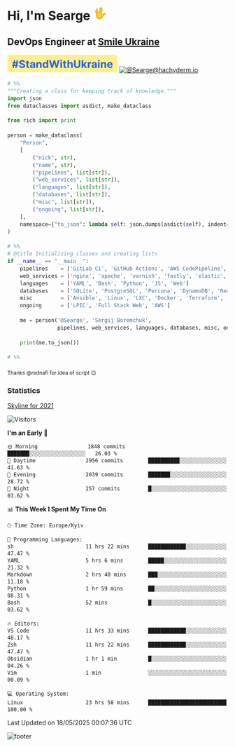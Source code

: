 # Hi, I'm Searge <img src="images/vulcan.webp" style="display: inline-block; margin: 0; height: 2rem" alt="Vulcan salute" />

## DevOps Engineer at [Smile Ukraine](https://smile-ukraine.com/en)

[![Stand With Ukraine](https://raw.githubusercontent.com/vshymanskyy/StandWithUkraine/main/badges/StandWithUkraine.svg)](https://stand-with-ukraine.pp.ua)
<a rel="me" href="https://hachyderm.io/@Searge">![@Searge@hachyderm.io](https://img.shields.io/badge/-@Searge-%232B90D9?logo=mastodon&logoColor=white)</a>

```python
# %%
"""Creating a class for keeping track of knowledge."""
import json
from dataclasses import asdict, make_dataclass

from rich import print

person = make_dataclass(
    "Person",
    [
        ("nick", str),
        ("name", str),
        ("pipelines", list[str]),
        ("web_services", list[str]),
        ("languages", list[str]),
        ("databases", list[str]),
        ("misc", list[str]),
        ("ongoing", list[str]),
    ],
    namespace={"to_json": lambda self: json.dumps(asdict(self), indent=4)},
)

# %%
# @title Initializing classes and creating lists
if __name__ == "__main__":
    pipelines    = ['GitLab Ci', 'GitHub Actions', 'AWS CodePipeline', 'Jenkins']
    web_services = ['nginx', 'apache', 'varnish', 'fastly', 'elastic', 'solr']
    languages    = ['YAML', 'Bash', 'Python', 'JS', 'Web']
    databases    = ['SQLite', 'PostgreSQL', 'Percona', 'DynamoDB', 'Redis']
    misc         = ['Ansible', 'Linux', 'LXC', 'Docker', 'Terraform', 'AWS']
    ongoing      = ['LPIC', 'Full Stack Web', 'AWS']

    me = person('@Searge', 'Sergij Boremchuk',
                pipelines, web_services, languages, databases, misc, ongoing)

    print(me.to_json())

# %%

```

<sub>Thanks @rednafi for idea of script :wink:</sub>

### Statistics

[Skyline for 2021](https://skyline.github.com/Searge/2021)

![Visitors](https://komarev.com/ghpvc/?username=searge&label=Profile%20views&color=0e75b6&style=flat) 
<!--START_SECTION:waka-->
**I'm an Early 🐤** 

```text
🌞 Morning                1848 commits        ███████░░░░░░░░░░░░░░░░░░   26.03 % 
🌆 Daytime                2956 commits        ██████████░░░░░░░░░░░░░░░   41.63 % 
🌃 Evening                2039 commits        ███████░░░░░░░░░░░░░░░░░░   28.72 % 
🌙 Night                  257 commits         █░░░░░░░░░░░░░░░░░░░░░░░░   03.62 % 
```


📊 **This Week I Spent My Time On** 

```text
🕑︎ Time Zone: Europe/Kyiv

💬 Programming Languages: 
sh                       11 hrs 22 mins      ████████████░░░░░░░░░░░░░   47.47 % 
YAML                     5 hrs 6 mins        █████░░░░░░░░░░░░░░░░░░░░   21.32 % 
Markdown                 2 hrs 40 mins       ███░░░░░░░░░░░░░░░░░░░░░░   11.18 % 
Python                   1 hr 59 mins        ██░░░░░░░░░░░░░░░░░░░░░░░   08.31 % 
Bash                     52 mins             █░░░░░░░░░░░░░░░░░░░░░░░░   03.62 % 

🔥 Editors: 
VS Code                  11 hrs 33 mins      ████████████░░░░░░░░░░░░░   48.17 % 
Zsh                      11 hrs 22 mins      ████████████░░░░░░░░░░░░░   47.47 % 
Obsidian                 1 hr 1 min          █░░░░░░░░░░░░░░░░░░░░░░░░   04.26 % 
Vim                      1 min               ░░░░░░░░░░░░░░░░░░░░░░░░░   00.09 % 

💻 Operating System: 
Linux                    23 hrs 58 mins      █████████████████████████   100.00 % 
```


 Last Updated on 18/05/2025 00:07:36 UTC
<!--END_SECTION:waka-->

![footer](https://capsule-render.vercel.app/api?type=waving&color=gradient&customColorList=14,21&height=82&section=footer)

